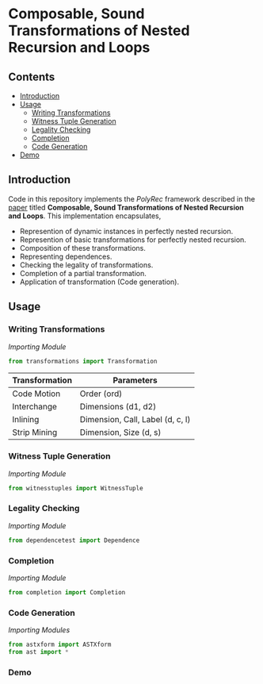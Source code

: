 # Composable, Sound Transformations of Nested Recursion and Loops

## Contents
* [Introduction](#introduction)
* [Usage](#usage)
    * [Writing Transformations](#writing-transformations)
    * [Witness Tuple Generation](#witness-tuple-generation)
    * [Legality Checking](#legality-checking)
    * [Completion](#completion)
    * [Code Generation](#code-generation)
* [Demo](#demo)

## Introduction

Code in this repository implements the *PolyRec* framework described in the [paper](10.1145/3314221.3314592) titled **Composable, Sound Transformations of Nested Recursion and Loops**. This implementation encapsulates,

* Represention of dynamic instances in perfectly nested recursion.
* Represention of basic transformations for perfectly nested recursion.
* Composition of these transformations.
* Representing dependences.
* Checking the legality of transformations.
* Completion of a partial transformation.
* Application of transformation (Code generation).

## Usage

### Writing Transformations
*Importing Module*
```python
from transformations import Transformation
```

| Transformation | Parameters |
| --- | --- |
| Code Motion | Order (ord) |
| Interchange | Dimensions (d1, d2) |
| Inlining | Dimension, Call, Label (d, c, l) |
| Strip Mining | Dimension, Size (d, s) |

### Witness Tuple Generation
*Importing Module*
```python
from witnesstuples import WitnessTuple
```

### Legality Checking 
*Importing Module*
```python
from dependencetest import Dependence 
```

### Completion
*Importing Module*
```python
from completion import Completion 
```

### Code Generation
*Importing Modules*
```python
from astxform import ASTXform
from ast import *
```

### Demo

